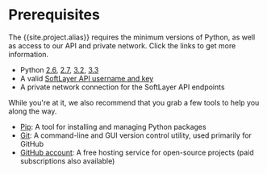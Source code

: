 # Prerequisites

The {{site.project.alias}} requires the minimum versions of Python, as well as access to our API and private network. Click the links to get more information.

* Python <a href="https://www.python.org/download/releases/2.6.9" target="_blank">2.6</a>, <a href="https://www.python.org/download/releases/2.7.6" target="_blank">2.7</a>, <a href="https://www.python.org/download/releases/3.2.5" target="_blank">3.2</a>, <a href="https://www.python.org/download/releases/3.3.5" target="_blank">3.3</a>
* A valid <a href="https://sldn.softlayer.com/article/Authenticating-SoftLayer-API" target="_blank">SoftLayer API username and key</a>
* A private network connection for the SoftLayer API endpoints

While you're at it, we also recommend that you grab a few tools to help you along the way.

* <a href="http://pip.readthedocs.org/en/latest/installing.html" target="_blank">Pip</a>: A tool for installing and managing Python packages
* <a href="https://help.github.com/articles/set-up-git" target="_blank">Git</a>: A command-line and GUI version control utility, used primarily for GitHub
* <a href="https://help.github.com/articles/signing-up-for-a-new-github-account" target="_blank">GitHub account</a>: A free hosting service for open-source projects (paid subscriptions also available)
